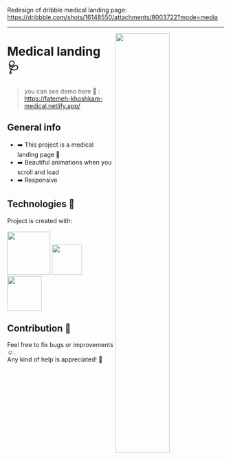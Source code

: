 Redesign of dribble medical landing page:
<br>
https://dribbble.com/shots/16148550/attachments/8003722?mode=media
<hr>
<img align="right" width="50%" src="https://user-images.githubusercontent.com/30217552/172688418-82a5df1f-aefb-4b04-9886-a9eff61c45cc.jpg">

# Medical landing :stethoscope:
> you can see demo here :eyes: :  https://fatemeh-khoshkam-medical.netlify.app/

## General info
- :arrow_right:	This project is a medical landing page :syringe:
- :arrow_right:	Beautiful animations when you scroll and load
- :arrow_right:	Responsive

## Technologies :hammer:	
Project is created with:
<br>
<br>
<img width="100" src="https://user-images.githubusercontent.com/25181517/117447535-f00a3a00-af3d-11eb-89bf-45aaf56dbaf1.png">
<img width="70" src="https://user-images.githubusercontent.com/25181517/117447663-0fa16280-af3e-11eb-8677-bcf8e4f8e298.png">&nbsp;&nbsp;&nbsp;
<img width="80"  src="https://user-images.githubusercontent.com/25181517/117447155-6a868a00-af3d-11eb-9cfe-245df15c9f3f.png">

## Contribution :handshake:
Feel free to fix bugs or improvements :relaxed:.<br>
Any kind of help is appreciated! :raised_hands:	<br>
